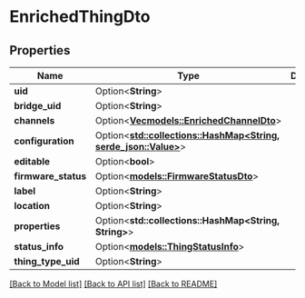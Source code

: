 # EnrichedThingDto

## Properties

Name | Type | Description | Notes
------------ | ------------- | ------------- | -------------
**uid** | Option<**String**> |  | [optional]
**bridge_uid** | Option<**String**> |  | [optional]
**channels** | Option<[**Vec<models::EnrichedChannelDto>**](EnrichedChannelDTO.md)> |  | [optional]
**configuration** | Option<[**std::collections::HashMap<String, serde_json::Value>**](serde_json::Value.md)> |  | [optional]
**editable** | Option<**bool**> |  | [optional]
**firmware_status** | Option<[**models::FirmwareStatusDto**](FirmwareStatusDTO.md)> |  | [optional]
**label** | Option<**String**> |  | [optional]
**location** | Option<**String**> |  | [optional]
**properties** | Option<**std::collections::HashMap<String, String>**> |  | [optional]
**status_info** | Option<[**models::ThingStatusInfo**](ThingStatusInfo.md)> |  | [optional]
**thing_type_uid** | Option<**String**> |  | [optional]

[[Back to Model list]](../README.md#documentation-for-models) [[Back to API list]](../README.md#documentation-for-api-endpoints) [[Back to README]](../README.md)


